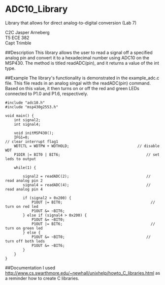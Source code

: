 ADC10_Library
=============

Library that allows for direct analog-to-digital conversion (Lab 7)

C2C Jasper Arneberg  
T5 ECE 382  
Capt Trimble  

##Description
This library allows the user to read a signal off a specified analog pin and convert it to a hexadecimal number using ADC10 on the MSP430. The method is titled readADC(pin), and it returns a value of the int type.

##Example
The library's functionality is demonstrated in the example_adc.c file. This file reads in an analog singal with the readADC(pin) command. Based on this value, it then turns on or off the red and green LEDs connected to P1.0 and P1.6, respectively.
```
#include "adc10.h"
#include "msp430g2553.h"

void main() {
	int signal2;
	int signal4;

	void initMSP430();
	IFG1=0; 													      // clear interrupt flag1
	WDTCTL = WDTPW + WDTHOLD;								// disable WDT
	P1DIR |= BIT0 | BIT6;										// set leds to output

	while(1) {

		signal2 = readADC(2);									// read analog pin 2
		signal4 = readADC(4);									// read analog pin 4

		if (signal2 > 0x200) {
			P1OUT |= BIT0;										  // turn on red led
			P1OUT &= ~BIT6;
		} else if (signal4 > 0x200) {
			P1OUT &= ~BIT0;
			P1OUT |= BIT6;										  // turn on green led
		} else {
			P1OUT &= ~BIT0;									  	// turn off both leds
			P1OUT &= ~BIT6;
		}
	}
}
````

##Documentation
I used http://www.cs.swarthmore.edu/~newhall/unixhelp/howto_C_libraries.html as a reminder how to create C libraries.
